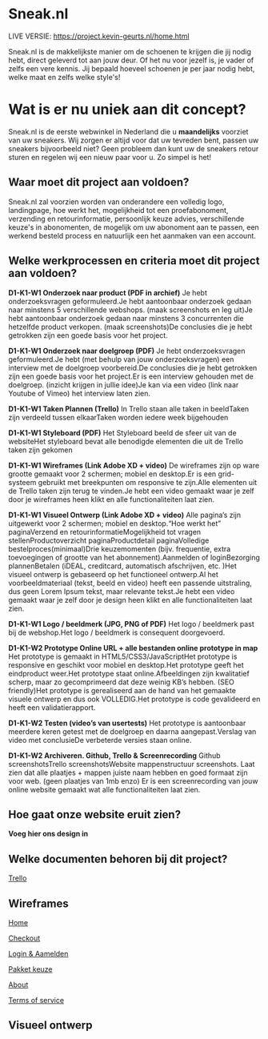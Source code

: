 # Sneak.nl

LIVE VERSIE: https://project.kevin-geurts.nl/home.html

Sneak.nl is de makkelijkste manier om de schoenen te krijgen die jij nodig hebt, direct geleverd tot aan jouw deur. Of het nu voor jezelf is, je vader of zelfs een vere kennis. Jij bepaald hoeveel schoenen je per jaar nodig hebt, welke maat en zelfs welke style's!



# Wat is er nu uniek aan dit concept?

Sneak.nl is de eerste webwinkel in Nederland die  u **maandelijks** voorziet van uw sneakers. Wij zorgen er altijd voor dat uw tevreden bent, passen uw sneakers bijvoorbeeld niet? Geen probleem dan kunt uw de sneakers retour sturen en regelen wij een nieuw paar voor u. Zo simpel is het!

## Waar moet dit project aan voldoen?

Sneak.nl zal voorzien worden van onderandere een volledig logo, landingpage, hoe werkt het, mogelijkheid tot een proefabonoment, verzending en retourinformatie, persoonlijk keuze advies, verschillende keuze's in abonomenten, de mogelijk om uw abonoment aan te passen, een werkend besteld process en natuurlijk een het aanmaken van een account. 

## Welke werkprocessen en criteria moet dit project aan voldoen?

**D1-K1-W1	Onderzoek naar product (PDF in archief)**
Je hebt onderzoeksvragen geformuleerd.Je hebt aantoonbaar onderzoek gedaan naar minstens 5 verschillende webshops. (maak screenshots en leg uit)Je hebt aantoonbaar onderzoek gedaan naar minstens 3 concurrenten die hetzelfde product verkopen. (maak screenshots)De conclusies die je hebt getrokken zijn een goede basis voor het project.

**D1-K1-W1	Onderzoek naar doelgroep (PDF)**
Je hebt onderzoeksvragen geformuleerd.Je hebt (met behulp van jouw onderzoeksvragen) een interview met de doelgroep voorbereid.De conclusies die je hebt getrokken zijn een goede basis voor het project.Er is een interview gehouden met de doelgroep. (inzicht krijgen in jullie idee)Je kan via een video (link naar Youtube of Vimeo) het interview laten zien.

**D1-K1-W1	Taken Plannen (Trello)**
In Trello staan alle taken in beeldTaken zijn verdeeld tussen elkaarTaken worden iedere week bijgehouden

**D1-K1-W1	Styleboard (PDF)**
Het Styleboard beeld de sfeer uit van de websiteHet styleboard bevat alle benodigde elementen die uit de Trello taken zijn gekomen

**D1-K1-W1	Wireframes (Link Adobe XD + video)**
De wireframes zijn op ware grootte gemaakt voor 2 schermen; mobiel en desktop.Er is een grid-systeem gebruikt met breekpunten om responsive te zijn.Alle elementen uit de Trello taken zijn terug te vinden.Je hebt een video gemaakt waar je zelf door je wireframes heen klikt en alle functionaliteiten laat zien.

**D1-K1-W1	Visueel Ontwerp (Link Adobe XD + video)**
Alle pagina’s zijn uitgewerkt voor 2 schermen; mobiel en desktop.“Hoe werkt het” paginaVerzend en retourinformatieMogelijkheid tot vragen stellenProductoverzicht paginaProductdetail paginaVolledige bestelproces(minimaal)Drie keuzemomenten (bijv. frequentie, extra toevoegingen of grootte van het abonnement).Aanmelden of loginBezorging plannenBetalen (iDEAL, creditcard, automatisch afschrijven, etc. )Het visueel ontwerp is gebaseerd op het functioneel ontwerp.Al het voorbeeldmateriaal (tekst, beeld en video) heeft een passende uitstraling, dus geen Lorem Ipsum tekst, maar relevante tekst.Je hebt een video gemaakt waar je zelf door je design heen klikt en alle functionaliteiten laat zien.

**D1-K1-W1	Logo / beeldmerk (JPG, PNG of PDF)**
Het logo / beeldmerk past bij de webshop.Het logo / beeldmerk is consequent doorgevoerd.

**D1-K1-W2	Prototype Online URL + alle bestanden online prototype in map**
Het prototype is gemaakt in HTML5/CSS3/JavaScriptHet prototype is responsive en geschikt voor mobiel en desktop.Het prototype geeft het eindproduct weer.Het prototype staat online.Afbeeldingen zijn kwalitatief scherp, maar zo gecomprimeerd dat deze weinig KB’s hebben. (SEO friendly)Het prototype is gerealiseerd aan de hand van het gemaakte visuele ontwerp en dus ook VOLLEDIG.Het prototype is code gevalideerd en heeft een validatierapport.

**D1-K1-W2	Testen (video’s van usertests)**
Het prototype is aantoonbaar meerdere keren getest met de doelgroep en daarna aangepast.Verslag van video met conclusieDe verbeterde versies staan online.

**D1-K1-W2	Archiveren. Github, Trello & Screenrecording**
Github screenshotsTrello screenshotsWebsite mappenstructuur screenshots. Laat zien dat alle plaatjes + mappen juiste naam hebben en goed formaat zijn voor web. (geen plaatjes van 1mb enzo) Er is een screenrecording van jouw online website gemaakt wat alle functionaliteiten laat zien.

## Hoe gaat onze website eruit zien?

__Voeg hier ons design in__

## Welke documenten behoren bij dit project?
[Trello](https://trello.com/b/RTj6xR21/sneaknl)

## Wireframes

[Home](https://xd.adobe.com/view/3572b857-6880-46db-6dbd-f350931205e3-4343/)

[Checkout](https://xd.adobe.com/view/c04ec2a9-dddd-446f-62ba-8b21f5c25616-b67f/)

[Login & Aamelden](https://xd.adobe.com/view/29c8d38d-f9d4-4ef8-6d7a-5d09a7dcf118-5ff9/)

[Pakket keuze](https://xd.adobe.com/view/e5d3ff7f-a674-406b-6d64-d906a8985b7b-93e2/)

[About](https://xd.adobe.com/view/43af05dc-b3df-40be-526b-4b906f047c87-359e/)

[Terms of service](https://xd.adobe.com/view/878c7cbd-616b-4e6a-4707-7f55df9726b7-f1bd/)

## Visueel ontwerp


